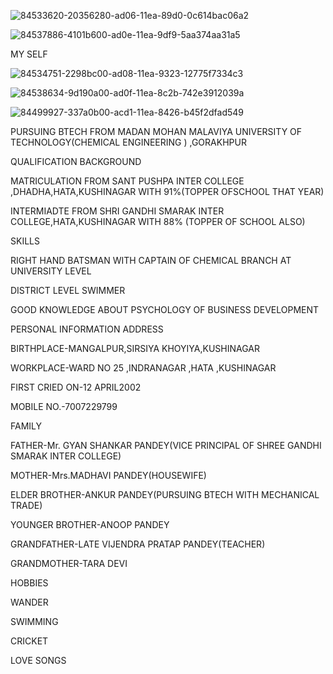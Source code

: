 ![84533620-20356280-ad06-11ea-89d0-0c614bac06a2](https://user-images.githubusercontent.com/66781609/84559413-fad14480-ad57-11ea-897f-fd6e667e7007.gif)



![84537886-4101b600-ad0e-11ea-9df9-5aa374aa31a5](https://user-images.githubusercontent.com/66781609/84559362-8d251880-ad57-11ea-89b3-b6dcc71e59bd.jpeg)


MY SELF

![84534751-2298bc00-ad08-11ea-9323-12775f7334c3](https://user-images.githubusercontent.com/66781609/84559436-35d37800-ad58-11ea-8dcd-b7ed882918a6.png)




![84538634-9d190a00-ad0f-11ea-8c2b-742e3912039a](https://user-images.githubusercontent.com/66781609/84559467-7e8b3100-ad58-11ea-9676-a77d1c483af2.png)

![84499927-337a0b00-acd1-11ea-8426-b45f2dfad549](https://user-images.githubusercontent.com/66781609/84559491-b6927400-ad58-11ea-93d1-d034a703a8f3.gif)




PURSUING BTECH FROM MADAN MOHAN MALAVIYA UNIVERSITY OF TECHNOLOGY(CHEMICAL ENGINEERING ) ,GORAKHPUR

QUALIFICATION BACKGROUND

MATRICULATION FROM SANT PUSHPA INTER COLLEGE ,DHADHA,HATA,KUSHINAGAR WITH 91%(TOPPER OFSCHOOL THAT YEAR)

INTERMIADTE FROM SHRI GANDHI SMARAK INTER COLLEGE,HATA,KUSHINAGAR WITH 88% (TOPPER OF SCHOOL ALSO)

SKILLS

 RIGHT HAND BATSMAN WITH CAPTAIN OF CHEMICAL BRANCH AT UNIVERSITY LEVEL

DISTRICT LEVEL SWIMMER

GOOD KNOWLEDGE ABOUT PSYCHOLOGY OF BUSINESS DEVELOPMENT

PERSONAL INFORMATION
ADDRESS

BIRTHPLACE-MANGALPUR,SIRSIYA KHOYIYA,KUSHINAGAR

WORKPLACE-WARD NO 25 ,INDRANAGAR ,HATA ,KUSHINAGAR

FIRST CRIED ON-12 APRIL2002

MOBILE NO.-7007229799

FAMILY

FATHER-Mr. GYAN SHANKAR PANDEY(VICE PRINCIPAL OF SHREE GANDHI SMARAK INTER COLLEGE)

MOTHER-Mrs.MADHAVI PANDEY(HOUSEWIFE)

ELDER BROTHER-ANKUR PANDEY(PURSUING BTECH WITH MECHANICAL TRADE)

YOUNGER BROTHER-ANOOP PANDEY 

GRANDFATHER-LATE VIJENDRA PRATAP PANDEY(TEACHER)

GRANDMOTHER-TARA DEVI

HOBBIES

WANDER

SWIMMING

CRICKET

LOVE SONGS

